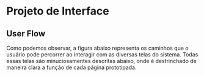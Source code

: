 # Projeto de Interface
## User Flow
Como podemos observar, a figura abaixo representa os caminhos que o usuário pode percorrer ao interagir com as diversas telas do sistema. Todas essas telas são minuciosamentes descritas abaixo, onde é destrinchado de maneira clara a função de cada página prototipada.